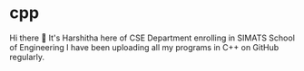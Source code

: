 # cpp
Hi there 👋
It's Harshitha here of CSE Department enrolling in SIMATS School of Engineering
I have been uploading all my programs in C++ on GitHub regularly.
